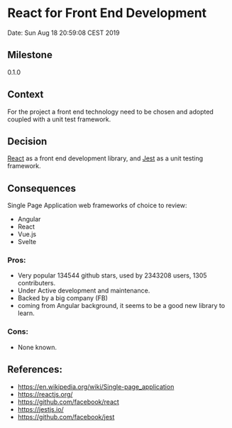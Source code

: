 # React for Front End Development

Date: Sun Aug 18 20:59:08 CEST 2019

## Milestone

0.1.0

## Context

For the project a front end technology need to be chosen and adopted coupled with a unit test framework.

## Decision

[React](https://reactjs.org/) as a front end development library, and [Jest](https://jestjs.io/) as a unit testing framework.

## Consequences

Single Page Application web frameworks of choice to review:

- Angular
- React
- Vue.js
- Svelte

### Pros:

- Very popular 134544 github stars, used by 2343208 users, 1305 contributers.
- Under Active development and maintenance.
- Backed by a big company (FB)
- coming from Angular background, it seems to be a good new library to learn.

### Cons:

- None known.

## References:

- https://en.wikipedia.org/wiki/Single-page_application
- https://reactjs.org/
- https://github.com/facebook/react
- https://jestjs.io/
- https://github.com/facebook/jest

